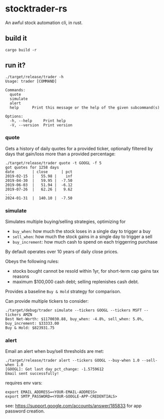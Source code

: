 # stocktrader-rs
An awful stock automation cli, in rust.

## build it
`cargo build -r`

## run it?
```
./target/release/trader -h
Usage: trader [COMMAND]

Commands:
  quote     
  simulate  
  alert     
  help      Print this message or the help of the given subcommand(s)

Options:
  -h, --help     Print help
  -V, --version  Print version
```

### quote

Gets a history of daily quotes for a provided ticker, optionally filtered by days that gain/loss more than a provided percentage:
```
./target/release/trader quote -t GOOGL -f 5
got quotes for 1258 days
date        | close      | pct      
2019-02-15  |   55.98 |    inf
2019-04-30  |   59.95 |  -7.50
2019-06-03  |   51.94 |  -6.12
2019-07-26  |   62.26 |   9.62
...
2024-01-31  |  140.10 |  -7.50
```

### simulate

Simulates multiple buying/selling strategies, optimizing for
  * `buy_when`: how much the stock loses in a single day to trigger a buy
  * `sell_when`: how much the stock gains in a single day to trigger a sell
  * `buy_increment`: how much cash to spend on each triggerring purchase

By default operates over 10 years of daily close prices.

Obeys the following rules:
  * stocks bought cannot be resold within 1yr, for short-term cap gains tax reasons
  * maximum $100,000 cash debt; selling replenishes cash debt.

Provides a baseline `Buy & Hold` strategy for comparison.

Can provide multiple tickers to consider:
```
./target/debug/trader simulate --tickers GOOGL --tickers MSFT --tickers AMZN
Best Net-Worth: $1170030.88, buy_when: -4.8%, sell_when: 5.0%, buy_increment: $33333.00
Buy & Hold: $823931.75
```

### alert
Email an alert when buy/sell thresholds are met:

```
./target/release/trader alert --tickers GOOGL --buy-when 1.0 --sell-when 1.0
[GOOGL]: Got last day pct_change: -1.5759612
Email sent successfully!
```

requires env vars:
```
export EMAIL_ADDRESS=<YOUR-EMAIL-ADDRESS>
export SMTP_PASSWORD=<YOUR-GOOGLE-APP-CREDENTIALS>
```
see: https://support.google.com/accounts/answer/185833 for app password creation.



